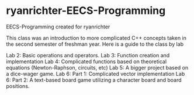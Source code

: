 # ryanrichter-EECS-Programming
EECS-Programming created for ryanrichter

This class was an introduction to more complicated C++ concepts taken in the second semester of freshman year. Here is a guide to the class by lab

Lab 2: Basic operations and operators.
Lab 3: Function creation and implementation
Lab 4: Complicated functions based on theoretical equations (Newton-Raphson, circuits, etc)
Lab 5: A bigger project based on a dice-wager game.
Lab 6: Part 1: Complicated vector implementation
Lab 6: Part 2: A text-based board game utilizing a character board and board positions.
